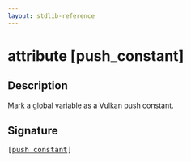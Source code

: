 ```yaml
---
layout: stdlib-reference
---
```


# attribute [push\_constant]

## Description

Mark a global variable as a Vulkan push constant.


## Signature

<pre>
[<a href="push_constant.html">push_constant</a>]
</pre>

